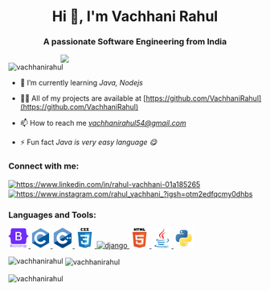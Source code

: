 
<h1 align="center">Hi 👋, I'm Vachhani Rahul</h1>
<h3 align="center">A passionate Software Engineering from India</h3>
<img align="right" atl="Coding" width="400" src="https://media1.tenor.com/m/OKMiJjqXkMcAAAAC/java-programming.gif">
<p align="left"> <img src="https://komarev.com/ghpvc/?username=vachhanirahul&label=Profile%20views&color=0e75b6&style=flat" alt="vachhanirahul" /> </p>

- 🌱 I’m currently learning *Java, Nodejs*

- 👨‍💻 All of my projects are available at [https://github.com/VachhaniRahul](https://github.com/VachhaniRahul)

- 📫 How to reach me *vachhanirahul54@gmail.com*

- ⚡ Fun fact *Java is very easy language 😋*

<h3 align="left">Connect with me:</h3>
<p align="left">
<a href="https://linkedin.com/in/https://www.linkedin.com/in/rahul-vachhani-01a185265" target="blank"><img align="center" src="https://raw.githubusercontent.com/rahuldkjain/github-profile-readme-generator/master/src/images/icons/Social/linked-in-alt.svg" alt="https://www.linkedin.com/in/rahul-vachhani-01a185265" height="30" width="40" /></a>
<a href="https://instagram.com/https://www.instagram.com/rahul_vachhani_?igsh=otm2edfqcmy0dhbs" target="blank"><img align="center" src="https://raw.githubusercontent.com/rahuldkjain/github-profile-readme-generator/master/src/images/icons/Social/instagram.svg" alt="https://www.instagram.com/rahul_vachhani_?igsh=otm2edfqcmy0dhbs" height="30" width="40" /></a>
</p>

<h3 align="left">Languages and Tools:</h3>
<p align="left"> <a href="https://getbootstrap.com" target="_blank" rel="noreferrer"> <img src="https://raw.githubusercontent.com/devicons/devicon/master/icons/bootstrap/bootstrap-plain-wordmark.svg" alt="bootstrap" width="40" height="40"/> </a> <a href="https://www.cprogramming.com/" target="_blank" rel="noreferrer"> <img src="https://raw.githubusercontent.com/devicons/devicon/master/icons/c/c-original.svg" alt="c" width="40" height="40"/> </a> <a href="https://www.w3schools.com/cpp/" target="_blank" rel="noreferrer"> <img src="https://raw.githubusercontent.com/devicons/devicon/master/icons/cplusplus/cplusplus-original.svg" alt="cplusplus" width="40" height="40"/> </a> <a href="https://www.w3schools.com/css/" target="_blank" rel="noreferrer"> <img src="https://raw.githubusercontent.com/devicons/devicon/master/icons/css3/css3-original-wordmark.svg" alt="css3" width="40" height="40"/> </a> <a href="https://www.djangoproject.com/" target="_blank" rel="noreferrer"> <img src="https://cdn.worldvectorlogo.com/logos/django.svg" alt="django" width="40" height="40"/> </a> <a href="https://www.w3.org/html/" target="_blank" rel="noreferrer"> <img src="https://raw.githubusercontent.com/devicons/devicon/master/icons/html5/html5-original-wordmark.svg" alt="html5" width="40" height="40"/> </a> <a href="https://www.java.com" target="_blank" rel="noreferrer"> <img src="https://raw.githubusercontent.com/devicons/devicon/master/icons/java/java-original.svg" alt="java" width="40" height="40"/> </a> <a href="https://www.python.org" target="_blank" rel="noreferrer"> <img src="https://raw.githubusercontent.com/devicons/devicon/master/icons/python/python-original.svg" alt="python" width="40" height="40"/> </a> </p>

<p><img align="left" src="https://github-readme-stats.vercel.app/api/top-langs?username=vachhanirahul&show_icons=true&locale=en&layout=compact" alt="vachhanirahul" /></p>

<p>&nbsp;<img align="center" src="https://github-readme-stats.vercel.app/api?username=vachhanirahul&show_icons=true&locale=en" alt="vachhanirahul" /></p>

<p><img align="center" src="https://github-readme-streak-stats.herokuapp.com/?user=vachhanirahul&" alt="vachhanirahul" /></p>
